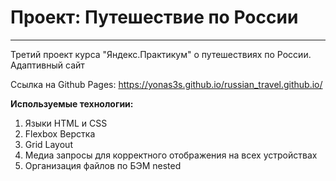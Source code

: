 # Проект: Путешествие по России
----------------------------------

Третий проект курса "Яндекс.Практикум" о путешествиях по России. Адаптивный сайт

Ссылка на Github Pages: https://yonas3s.github.io/russian_travel.github.io/

**Используемые технологии:**
1. Языки HTML и CSS
2. Flexbox Верстка
3. Grid Layout
4. Медиа запросы для корректного отображения на всех устройствах
5. Организация файлов по БЭМ nested

